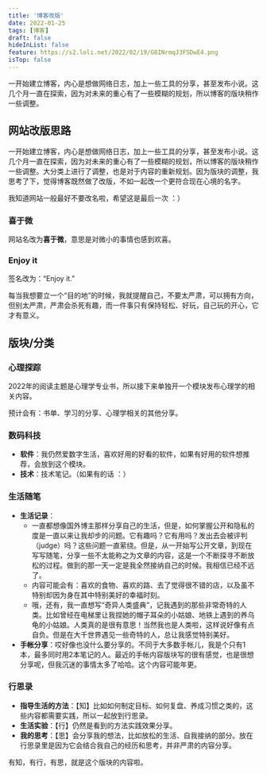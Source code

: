 ```yaml
---
title: '博客改版'
date: 2022-01-25
tags: [博客]
draft: false
hideInList: false
feature: https://s2.loli.net/2022/02/19/G8INrmqJ3FSDwE4.png
isTop: false
---
```

一开始建立博客，内心是想做网络日志，加上一些工具的分享，甚至发布小说。这几个月一直在探索，因为对未来的重心有了一些模糊的规划，所以博客的版块稍作一些调整。

<!--more-->


## 网站改版思路

一开始建立博客，内心是想做网络日志，加上一些工具的分享，甚至发布小说。这几个月一直在探索，因为对未来的重心有了一些模糊的规划，所以博客的版块稍作一些调整。大分类上进行了调整，也是对于内容的重新规划。因为版块的调整，我思考了下，觉得博客既然做了改版，不如一起改一个更符合现在心境的名字。

我知道网站一般最好不要改名啦，希望这是最后一次 ：）

### 喜于微

网站名改为**喜于微**，意思是对微小的事情也感到欢喜。

### Enjoy it

签名改为：“Enjoy it.” 

每当我想要立一个“目的地”的时候，我就提醒自己，不要太严肃，可以拥有方向，但别太严肃，严肃会杀死有趣，而一件事只有保持轻松、好玩，自己玩的开心，它才有意义。


## 版块/分类


### 心理探踪

2022年的阅读主题是心理学专业书，所以接下来单独开一个模块发布心理学的相关内容。

预计会有：书单、学习的分享、心理学相关的其他分享。

### 数码科技

- **软件**：我仍然爱数字生活，喜欢好用的好看的软件，如果有好用的软件想推荐，会放到这个模块。
- **技术**：技术笔记。（如果有的话 ：）


### 生活随笔

- **生活记录**：
	- 一直都想像国外博主那样分享自己的生活，但是，如何掌握公开和隐私的度是一直以来让我却步的问题。它有趣吗？它有用吗？发出去会被评判（judge）吗？这些问题一直萦绕。但是，从一开始写公开文章，到现在写写随笔，分享一些不太能称之为文章的内容，这是一个不断探寻不断放松的过程。做到的那一天一定是我全然接纳自己的时候。我相信已经不远了。
	- 内容可能会有：喜欢的食物、喜欢的路、去了觉得很不错的店，以及虽不特别却因为身在其中特别美好的幸福时刻。
	- 哦，还有，我一直想写“奇异人类盛典”，记我遇到的那些非常奇特的人类。比如曾经在电梯里让我捏她的帽子耳朵的小姑娘、地铁上遇到的养乌龟的小姑娘。人类真的是很有意思！当然我也是人类啦，这样说好像有点自负。但是在大千世界遇见一些奇特的人，总让我感觉特别美好。
- **手帐分享**：哎好像也没什么要分享的。不同于大多数手帐儿，我是个只有1本，最多同时用2本笔记的人。最近的手帐内容版块写的很有感觉，也是很想分享呢，但我沉迷的事情太多了哈哈。这个内容可能年更。

### 行思录


- **指导生活的方法**：【知】比如如何制定目标、如何复盘、养成习惯之类的，这些内容都需要实践，所以一起放到行思录。
- **生活实验**：【行】仍然是看到的方法实践效果分享。
- **我的思考**：【思】会分享我的想法，比如放松的生活、自我接纳的部分。放在行思录里是因为它会结合我自己的经历和思考，并非严肃的内容分享。

有知，有行，有思，就是这个版块的内容啦。
